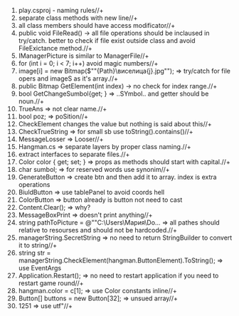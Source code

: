 1. play.csproj - naming rules//+
2. separate class methods with new line//+
3. all class members should have access modificator//+
4. public void FileRead() -> all file operations should be inclaused in try/catch. better to check if file exist outside class and avoid FileExictance method.//+
5. IManagerPicture is similar to ManagerFile//+
6. for (int i = 0; i < 7; i++) avoid magic numbers//+
7. image[i] = new Bitmap($""{Path}\\виселица{j}.jpg""); => try/catch for file opers and imageS as it's array.//+
8. public Bitmap GetElement(int index) -> no check for index range.//+
9. bool GetChangeSumbol{get; } => ..SYmbol.. and getter should be noun.//+
10. TrueAns  => not clear name.//+
11. bool poz; => poSition//+
12. CheckElement changes the value but nothing is said about this//+
13. CheckTrueString => for small sb use toString().contains()//+
14. MessageLosser => Looser//+
15. Hangman.cs => separate layers by proper class naming.//+
16. extract interfaces to separate files.//+
17. Color color { get; set; } => props as methods should start with capital.//+
18. char sumbol; => for reserved words use synonim//+
19. GenerateButton => create btn and then add it to array. index is extra operations
20. BiuldButton => use tablePanel to avoid coords hell
21. ColorButton => button already is button not need to cast
22. Content.Clear(); => why?
23. MessageBoxPrint => doesn't print anything//+
24. string pathToPicture = @""C:\Users\Мария\Do... => all pathes should relative to resourses and should not be hardcoded.//+
25. managerString.SecretString => no need to return StringBuilder to convert it to string//+
26. string str = managerString.CheckElement(hangman.ButtonElement).ToString(); => use EventArgs
27. Application.Restart(); => no need to restart application if you need to restart game round//+
28. hangman.color = c[1]; => use Color constants inline//+
29. Button[] buttons = new Button[32]; => unsued array//+
30. 1251 => use utf"//+
